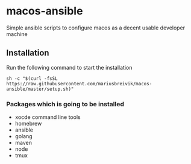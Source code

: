 # macos-ansible
Simple ansible scripts to configure macos as a decent usable developer machine

## Installation

Run the following command to start the installation

```
sh -c "$(curl -fsSL https://raw.githubusercontent.com/mariusbreivik/macos-ansible/master/setup.sh)"
```

### Packages which is going to be installed
- xocde command line tools
- homebrew
- ansible
- golang
- maven
- node
- tmux

